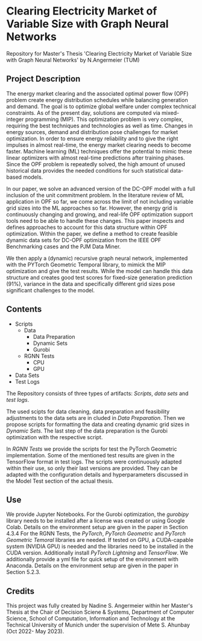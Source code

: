 # Clearing Electricity Market of Variable Size with Graph Neural Networks
Repository for Master's Thesis 'Clearing Electricity Market of Variable Size with Graph Neural Networks' by N.Angermeier  (TUM)

## Project Description
The energy market clearing and the associated optimal power flow (OPF) problem create energy distribution schedules while balancing generation and demand. The goal is to optimize global welfare under complex technical constraints. As of the present day, solutions are computed via mixed-integer programming (MIP). This optimization problem is very complex, requiring the best techniques and technologies as well as time. Changes in energy sources, demand and distribution pose challenges for market optimization. In order to ensure energy reliability and to give the right impulses in almost real-time, the energy market clearing needs to become faster. Machine learning (ML) techniques offer the potential to mimic these linear optimizers with almost real-time predictions after training phases. Since the OPF problem is repeatedly solved, the high amount of unused historical data provides the needed conditions for such statistical data-based models.

In our paper, we solve an advanced version of the DC-OPF model with a full inclusion of the unit commitment problem. In the literature review of ML application in OPF so far, we come across the limit of not including variable grid sizes into the ML approaches so far. However, the energy grid is continuously changing and growing, and real-life OPF optimization support tools need to be able to handle these changes. This paper inspects and defines approaches to account for this data structure within OPF optimization. Within the paper, we define a method to create feasible dynamic data sets for DC-OPF optimization from the IEEE OPF Benchmarking cases and the PJM Data Miner. 

We then apply a (dynamic) recursive graph neural network, implemented with the PYTorch Geometric Temporal library, to mimick the MIP optimization and give the test results. While the model can handle this data structure and creates good test scores for fixed-size generation prediction (91\%), variance in the data and specifically different grid sizes pose significant challenges to the model.

## Contents
* Scripts
  * Data
    * Data Preparation
    * Dynamic Sets
    * Gurobi
  * RGNN Tests
    * CPU
    * GPU
* Data Sets
* Test Logs

The Repository consists of three types of artifacts: *Scripts*, *data sets* and *test logs*. 

The used scipts for data cleaning, data preparation and feasibility adjustments to the data sets are in cluded in *Data Preparation*. Then we propose scripts for formatting the data and creating dynamic grid sizes in *Dynamic Sets*. The last step of the data preparation is the Gurobi optimization with the respective script. 

In *RGNN Tests* we provide the scripts for test the PyTorch Geometric implementation. Some of the mentioned test results are given in the TensorFlow format in test logs.
The scripts were continuously adapted within their use, so only their last versions are provided. They can be adapted with the configuration details and hyperparameters discussed in the Model Test section of the actual thesis.

## Use
We provide Jupyter Notebooks.
For the Gurobi optimization, the *gurobipy* library needs to be installed after a license was created or using Google Colab. Details on the environment setup are given in the paper in Section 4.3.4
For the RGNN Tests, the *PyTorch*, *PyTorch Geometric* and *PyTorch Geometric Temoral* libraries are needed. If tested on GPU, a CUDA-capable system (NVIDIA GPU) is needed and the libraries need to be installed in the CUDA version. Additionally install *PyTorch Lightning* and *TensorFlow*. We additionally provide a yml file for quick setup of the environment with Anaconda. Details on the environment setup are given in the paper in Section 5.2.3.

## Credits
This project was fully created by Nadine S. Angermeier within her Master's Thesis at the Chair of Decision Sciene & Systems, Department of Computer Science, School of Computation, Information and Technology at the Technical University of Munich under the supervision of Mete S. Ahunbay (Oct 2022- May 2023).
